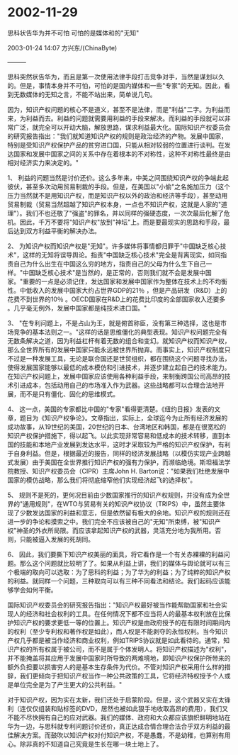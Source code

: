 # 2002-11-29

思科状告华为并不可怕 可怕的是媒体和的"无知" 

2003-01-24 14:07 方兴东/(ChinaByte) 

——— 

思科突然状告华为，而且是第一次使用法律手段打击竞争对手，当然是谋划以久的。但是，事情本身并不可怕，可怕的是国内媒体和一些"专家"的无知。因此，看到无数媒体的无知之言，不能不站出来，简单说几句。 

因为，知识产权问题的核心不是道义，甚至不是法律，而是"利益"二字。为利益而来，为利益而去。利益的问题就需要用利益的手段来解决。而利益的手段就可以非常广泛，就完全可以开动大脑，解放思路，谋求利益最大化。国际知识产权委员会的研究报告指出："我们就知道知识产权的规则是政治经济的产物。发展中国家，特别是受知识产权保护产品的贫穷进口国，只能从相对较弱的位置进行谈判。在发达国家和发展中国家之间的关系中存在着根本的不对称性，这种不对称性最终是由相对经济实力来决定的。" 

1、 利益的问题当然是讨价还价。这么多年来，中美之间围绕知识产权的争端此起彼伏，甚至多次动用贸易制裁的手段。但是，在美国以"小偷"之名施加压力（这个压力当然就不是用知识产权，而是知识产权以外的政治和经济等手段），甚至动用贸易制裁（贸易当然超越了知识产权本身，一点也不知识产权，这就是人家的"道理"）。我们不也还敬了"强盗"的罪名，并以同样的强硬态度，一次次最后化解了危机。因此，千万不要将"知识产权"放到"神坛"上。而是要最现实的思路和手段，最后达到双方利益平衡的解决办法。 

2、 为知识产权而知识产权是"无知"。许多媒体将事情都归罪于"中国缺乏核心技术"，这样的无知将误导舆论。指责"中国缺乏核心技术"完全是背离现实，如同指责自己为什么出生在中国这么穷的地方，指责自己的父母为什么生下自己一样。"中国缺乏核心技术"是当然的，是正常的，否则我们就不会是发展中国家。"重要的一点是必须记住，发达国家和发展中国家作为整体在技术上的不均衡性。中低收入的发展中国家大约占世界GDP的21％ ，但是产品研发（R&D）上的花费不到世界的10％ 。OECD国家在R&D上的花费比印度的全部国家收入还要多 。几乎毫无例外，发展中国家都是纯技术进口国。" 

3、 "在专利问题上，不是占山为王，就是俯首称臣，没有第三种选择，这也是市场竞争的基本法则之一。"这样的话是思维僵化的典型表现。知识产权问题完全有无数条解决之道，因为利益杠杆有着无数的组合和变幻。就知识产权而知识产权，那么全世界所有的发展中国家只能永远被世界所抛弃。而事实上，知识产权制度只不过是一种发展工具，无论是联合国还是世贸组织，都在围绕这个问题寻找办法，使得发展国家能够以最低的成本模仿和引进技术，并逐步建立起自己的技术能力。在知识产权问题上，发展中国家应该使用各种利益手段，来制衡跨国公司高昂的技术引进成本，包括动用自己的市场准入作为武器。这些战略都可以合理合法地开展，而不是只有僵化、固化的思维模式。 

4、 这一点，美国的专家都比中国的"专家"看得更清楚。《纽约日报》发表的文章，题目为《知识产权争论》。文章指出，实际上，全球迄今为止所有经济发展的成功故事，从19世纪的美国，20世纪的日本、台湾地区和韩国，都是在很宽松的知识产权保护措施下，得以起飞。以此实现非常容易和低成本的技术转移，直到本国的技能和本地产业发展到发达水平，这时才采取较为严格的知识产权保护，有利于自身利益。但是，根据最近的报告，同样的经济发展战略（以模仿实现产业跨越式发展）由于美国在全世界推行知识产权的强有力保护，而濒临绝境。斯坦福法学院教授、知识产权委员会（CIPR）主席John H. Barton说："如果我们杜绝发展中国家的模仿战略，那么我们将彻底缩窄他们实现经济起飞的选择权"。 

5、 规则不是死的，更何况目前由少数国家推行的知识产权规则，并没有成为全世界的"通用规则"，在WTO与贸易有关的知识产权协议（TRIPS）中，虽然主要体现了少数发达国家的利益和意志，但是依然留有极大的余地。知识产权的规则还在进一步的争论和摸索之中。我们完全不应该被自己的"无知"所束缚，被"知识产权"神圣的外衣所局限。而应该拿起知识产权的武器，灵活充分地为我所用。否则，只能被逼入发展的死胡同。 

6、 因此，我们要撕下知识产权美丽的面具，将它看作是一个有关赤裸裸的利益问题。那么这个问题就比较明了了。如果从利益上讲，我们的媒体与舆论就可以有三个极端的取向可以选取：为了思科的利益；为了华为的利益；为了纯粹的知识产权的利益。就同样一个问题，三种取向可以有三种不同看法和结论。我们起码应该能够学会如何平衡。 

国际知识产权委员会的研究报告指出："知识产权最好被当作能帮助国家和社会实现人的经济和社会权利的工具。在任何情况下都不应当将人的最基本权利放在比保护知识产权的要求更低一等的位置上。知识产权是由政府授予的在有限时间期间内的权利（至少专利权和著作权是如此），而人权是不能剥夺的永恒权利。当今知识产权几乎都是被当作经济和商业权利，例如TRIPS协议就是如此看待的。通常，知识产权的所有权属于被公司，而不是属于个体发明人。将知识产权描述为"权利"，并不能掩盖将其应用于发展中国家时所导致的两难境地，即知识产权保护所带来的额外负担要以损害穷人的是基本生存条件为代价。不管对知识产权采用什么样的措辞，我们更倾向于把知识产权当作一种公共政策的工具，它将经济特权授予个人或是单位完全是为了产生更大的公共利益。" 

对于知识产权，因为实在太新，我们还处于启蒙阶段。但是，这个武器又实在太锋利（连仅仅组装和贴标签的DVD，居然也被如此狠手地收取高昂的费用），我们又不能不尽快拥有自己的应对武器。我们的媒体、政府和大众都应该旗帜鲜明地站在华为一边，与思科就专利问题讨价还价，真正达成合情合理合法合乎双方利益的最佳解决方案。而鼓吹以知识产权对付知识产权，不是愚蠢，不是幼稚，也算别有用心。除非真的不知道自己究竟是生长在哪一块土地上了。
